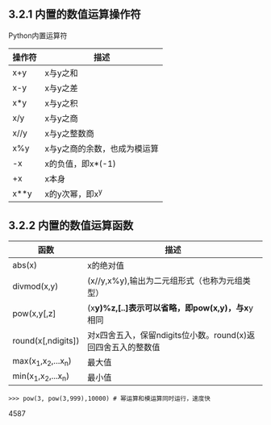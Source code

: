 ## 3.2.1 内置的数值运算操作符
Python内置运算符

操作符 | 描述
------|----
x+y | x与y之和
x-y | x与y之差
x*y | x与y之积
x/y | x与y之商
x//y | x与y之整数商
x%y | x与y之商的余数，也成为模运算
-x | x的负值，即x*(-1)
+x | x本身
x**y | x的y次幂，即x<sup>y</sup>

## 3.2.2 内置的数值运算函数

函数 | 描述
----|----
abs(x) | x的绝对值
divmod(x,y) | (x//y,x%y),输出为二元组形式（也称为元组类型）
pow(x,y[,z] | (x**y)%z,[..]表示可以省略，即pow(x,y)，与x**y相同
round(x[,ndigits]) | 对x四舍五入，保留ndigits位小数。round(x)返回四舍五入的整数值
max(x<sub>1</sub>,x<sub>2</sub>,...x<sub>n</sub>) | 最大值
min(x<sub>1</sub>,x<sub>2</sub>,...x<sub>n</sub>) | 最小值

    >>> pow(3, pow(3,999),10000) # 幂运算和模运算同时运行，速度快
4587
